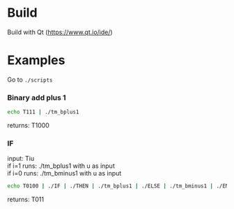 # Build
Build with Qt (https://www.qt.io/ide/)

# Examples
Go to `./scripts`


### Binary add plus 1
```bash
echo T111 | ./tm_bplus1
```
returns: T1000

### IF
input: Tiu  
if i=1 runs: ./tm_bplus1 with u as input  
if i=0 runs: ./tm_bminus1 with u as input
```bash
echo T0100 | ./IF | ./THEN | ./tm_bplus1 | ./ELSE | ./tm_bminus1 | ./ENDIF
```
returns: T011
